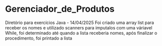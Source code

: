 # Gerenciador_de_Produtos
Diretório para exercícios Java - 14/04/2025
Foi criado uma array list para receber os nomes e utilizado scanners para imputalos
com uma váriavel While, foi determinado até quando a lista receberia nomes, após finalizar o procedimento, foi printado a lista
